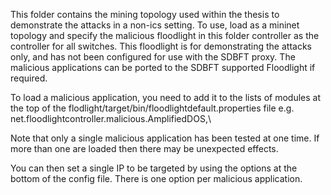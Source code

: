 This folder contains the mining topology used within the thesis to demonstrate the attacks in a non-ics setting. To use, load as a mininet topology and specify the malicious floodlight in this folder controller as the controller for all switches. 
This floodlight is for demonstrating the attacks only, and has not been configured for use with the SDBFT proxy. The malicious applications can be ported to the SDBFT supported Floodlight if required. 



To load a malicious application, you need to add it to the lists of modules at the top of the flodlight/target/bin/floodlightdefault.properties file
e.g. 
net.floodlightcontroller.malicious.AmplifiedDOS,\

Note that only a single malicious application has been tested at one time. If more than one are loaded then there may be unexpected effects. 
 
You can then set a single IP to be targeted by using the options at the bottom of the config file. There is one option per malicious application. 